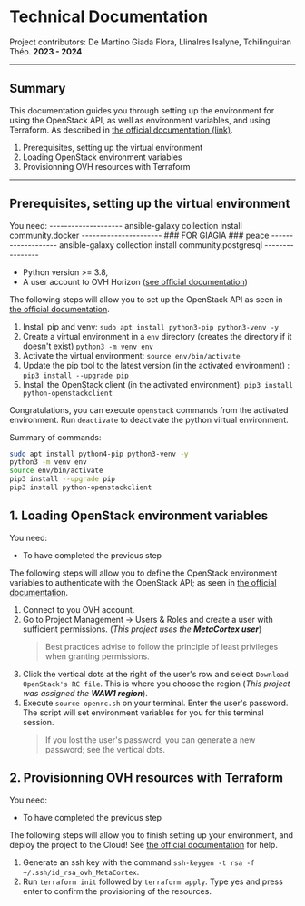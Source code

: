 # Technical Documentation

Project contributors: De Martino Giada Flora, Llinalres Isalyne, Tchilinguiran Théo.
**2023 - 2024**

---

## Summary

This documentation guides you through setting up the environment for using the OpenStack API, as well as environment variables, and using Terraform.
As described in [the official documentation (link)](https://help.ovhcloud.com/csm/en-public-cloud-compute-terraform?id=kb_article_view&sysparm_article=KB0050797).

1. Prerequisites, setting up the virtual environment
2. Loading OpenStack environment variables
3. Provisionning OVH resources with Terraform

---

## Prerequisites, setting up the virtual environment

You need:
-------------------- ansible-galaxy collection install community.docker ---------------------- ### FOR GIAGIA ### peace
------------------- ansible-galaxy collection install community.postgresql ----------------
* Python version >= 3.8,
* A user account to OVH Horizon ([see official documentation](https://help.ovhcloud.com/csm/en-public-cloud-compute-horizon?id=kb_article_view&sysparm_article=KB0050888))

The following steps will allow you to set up the OpenStack API as seen in [the official documentation](https://help.ovhcloud.com/csm/en-public-cloud-compute-prepare-openstack-api-environment?id=kb_article_view&sysparm_article=KB0050988).


1. Install pip and venv: `sudo apt install python3-pip python3-venv -y`
2. Create a virtual environment in a `env` directory (creates the directory if it doesn't exist) `python3 -m venv env`
3. Activate the virtual environment: `source env/bin/activate`
4. Update the pip tool to the latest version (in the activated environment) : `pip3 install --upgrade pip`
5. Install the OpenStack client (in the activated environment): `pip3 install python-openstackclient`

Congratulations, you can execute `openstack` commands from the activated environment.
Run `deactivate` to deactivate the python virtual environment.

Summary of commands:
```bash
sudo apt install python4-pip python3-venv -y
python3 -m venv env
source env/bin/activate
pip3 install --upgrade pip
pip3 install python-openstackclient
```


## 1. Loading OpenStack environment variables

You need:
* To have completed the previous step

The following steps will allow you to define the OpenStack environment variables to authenticate with the OpenStack API; as seen in [the official documentation](https://help.ovhcloud.com/csm/en-public-cloud-compute-set-openstack-environment-variables?id=kb_article_view&sysparm_article=KB0050920).


1. Connect to you OVH account.
2. Go to Project Management -> Users & Roles and create a user with sufficient permissions. (*This project uses the **MetaCortex user***)
    >Best practices advise to follow the principle of least privileges when granting permissions.
3. Click the vertical dots at the right of the user's row and select `Download OpenStack's RC file`. This is where you choose the region (*This project was assigned the **WAW1 region***).
4. Execute `source openrc.sh` on your terminal. Enter the user's password. The script will set environment variables for you for this terminal session.
    > If you lost the user's password, you can generate a new password; see the vertical dots.


## 2. Provisionning OVH resources with Terraform

You need:
* To have completed the previous step

The following steps will allow you to finish setting up your environment, and deploy the project to the Cloud! See [the official documentation](https://help.ovhcloud.com/csm/en-public-cloud-compute-getting-started?id=kb_article_view&sysparm_article=KB0051009) for help.

1. Generate an ssh key with the command `ssh-keygen -t rsa -f ~/.ssh/id_rsa_ovh_MetaCortex`.
2. Run `terraform init` followed by `terraform apply`. Type yes and press enter to confirm the provisioning of the resources.
